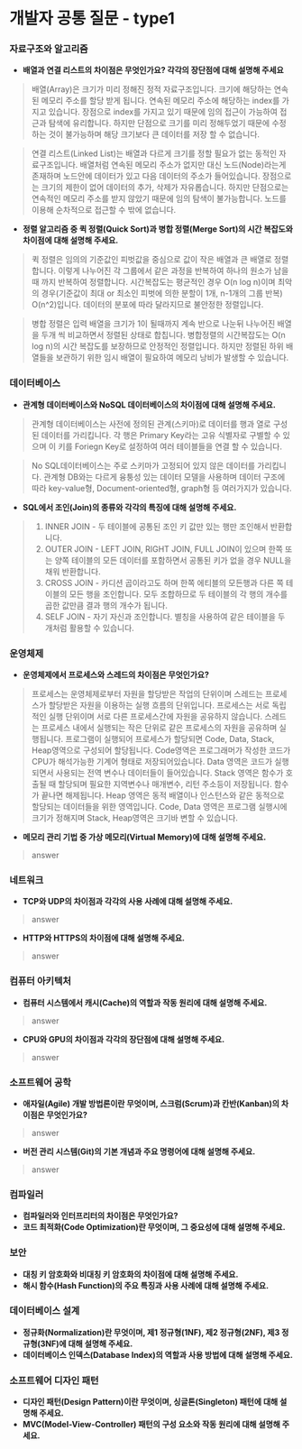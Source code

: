 # 개발자 공통 질문 - type1

### **자료구조와 알고리즘**

- **배열과 연결 리스트의 차이점은 무엇인가요? 각각의 장단점에 대해 설명해 주세요**
> 배열(Array)은 크기가 미리 정해진 정적 자료구조입니다. 크기에 해당하는 연속된 메모리 주소를 할당 받게 됩니다. 연속된 메모리 주소에 해당하는 index를 가지고 있습니다. 장점으로 index를 가지고 있기 때문에 임의 접근이 가능하여 접근과 탐색에 유리합니다. 하지만 단점으로 크기를 미리 정해두었기 때문에 수정하는 것이 불가능하며 해당 크기보다 큰 데이터를 저장 할 수 없습니다.

> 연결 리스트(Linked List)는 배열과 다르게 크기를 정할 필요가 없는 동적인 자료구조입니다. 배열처럼 연속된 메모리 주소가 없지만 대신 노드(Node)라는게 존재하며 노드안에 데이터가 있고 다음 데이터의 주소가 들어있습니다. 장점으로는 크기의 제한이 없어 데이터의 추가, 삭제가 자유롭습니다. 하지만 단점으로는 연속적인 메모리 주소를 받지 않았기 때문에 임의 탐색이 불가능합니다. 노드를 이용해 순차적으로 접근할 수 밖에 없습니다.

- **정렬 알고리즘 중 퀵 정렬(Quick Sort)과 병합 정렬(Merge Sort)의 시간 복잡도와 차이점에 대해 설명해 주세요.**
> 퀵 정렬은 임의의 기준값인 피벗값을 중심으로 값이 작은 배열과 큰 배열로 정렬합니다. 이렇게 나누어진 각 그룹에서 같은 과정을 반복하여 하나의 원소가 남을때 까지 반복하여 정렬합니다. 시간복잡도는 평균적인 경우 O(n log n)이며 최악의 경우(기준값이 최대 or 최소인 피벗에 의한 분할이 1개, n-1개의 그룹 반복) O(n^2)입니다. 데이터의 분포에 따라 달라지므로 불안정한 정렬입니다.
   
 >병합 정렬은 입력 배열을 크기가 1이 될때까지 계속 반으로 나눈뒤 나누어진 배열을 두개 씩 비교하면서 정렬된 상태로 합칩니다. 병합정렬의 시간복잡도는 O(n log n)의 시간 복잡도를 보장하므로 안정적인 정렬입니다. 하지만 정렬된 하위 배열들을 보관하기 위한 임시 배열이 필요하여 메모리 낭비가 발생할 수 있습니다.

### **데이터베이스**

- **관계형 데이터베이스와 NoSQL 데이터베이스의 차이점에 대해 설명해 주세요.**
> 관계형 데이터베이스는 사전에 정의된 관계(스키마)로 데이터를 행과 열로 구성된 데이터를 가리킵니다. 각 행은 Primary Key라는 고유 식별자로 구별할 수 있으며 이 키를 Foriegn Key로 설정하여 여러 테이블들을 연결 할 수 있습니다.

> No SQL데이터베이스는 주로 스키마가 고정되어 있지 않은 데이터를 가리킵니다. 관계형 DB와는 다르게 융퉁성 있는 데이터 모델을 사용하며 데이터 구조에 따라 key-value형, Document-oriented형, graph형 등 여러가지가 있습니다.
- **SQL에서 조인(Join)의 종류와 각각의 특징에 대해 설명해 주세요.**
> 1. INNER JOIN - 두 테이블에 공통된 조인 키 값만 있는 행만 조인해서 반환합니다.
> 2. OUTER JOIN - LEFT JOIN, RIGHT JOIN, FULL JOIN이 있으며 한쪽 또는 양쪽 테이블의 모든 데이터를 포함하면서 공통된  키가 없을 경우 NULL을 채워 반환합니다.
> 3. CROSS JOIN - 카디션 곱이라고도 하며 한쪽 에티블의 모든행과 다른 쪽 테이블의 모든 행을 조인합니다. 모두 조합하므로 두 테이블의 각 행의 개수를 곱한 값만큼 결과 행의 개수가 됩니다.
> 4. SELF JOIN - 자기 자신과 조인합니다. 별칭을 사용하여 같은 테이블을 두 개처럼 활용할 수 있습니다.

### **운영체제**

- **운영체제에서 프로세스와 스레드의 차이점은 무엇인가요?**
> 프로세스는 운영체제로부터 자원을 할당받은 작업의 단위이며 스레드는 프로세스가 할당받은 자원을 이용하는 실행 흐름의 단위입니다. 프로세스는 서로 독립적인 실행 단위이며 서로 다른 프로세스간에 자원을 공유하지 않습니다. 스레드는 프로세스 내에서 실행되는 작은 단위로 같은 프로세스의 자원을 공유하며 실행됩니다. 
   프로그램이 실행되어 프로세스가 할당되면 Code, Data, Stack, Heap영역으로 구성되어 할당됩니다. Code영역은 프로그래머가 작성한 코드가 CPU가 해석가능한 기계어 형태로 저장되어있습니다. Data 영역은 코드가 실행되면서 사용되는 전역 변수나 데이터들이 들어있습니다. Stack 영역은 함수가 호출될 때 할당되며 필요한 지역변수나 매개변수, 리턴 주소등이 저장됩니다. 함수가 끝나면 해제됩니다. Heap 영역은 동적 배열이나 인스턴스와 같은 동적으로 할당되는 데이터들을 위한 영역입니다. Code, Data 영역은 프로그램 실행시에 크기가 정해지며 Stack, Heap영역은 크기바 변할 수 있습니다.
- **메모리 관리 기법 중 가상 메모리(Virtual Memory)에 대해 설명해 주세요.**
> answer

### **네트워크**

- **TCP와 UDP의 차이점과 각각의 사용 사례에 대해 설명해 주세요.**
> answer
- **HTTP와 HTTPS의 차이점에 대해 설명해 주세요.**
> answer

### **컴퓨터 아키텍처**

- **컴퓨터 시스템에서 캐시(Cache)의 역할과 작동 원리에 대해 설명해 주세요.**
> answer
- **CPU와 GPU의 차이점과 각각의 장단점에 대해 설명해 주세요.**
> answer

### **소프트웨어 공학**

- **애자일(Agile) 개발 방법론이란 무엇이며, 스크럼(Scrum)과 칸반(Kanban)의 차이점은 무엇인가요?**
> answer
- **버전 관리 시스템(Git)의 기본 개념과 주요 명령어에 대해 설명해 주세요.**
> answer

### **컴파일러**

- **컴파일러와 인터프리터의 차이점은 무엇인가요?**
- **코드 최적화(Code Optimization)란 무엇이며, 그 중요성에 대해 설명해 주세요.**

### **보안**

- **대칭 키 암호화와 비대칭 키 암호화의 차이점에 대해 설명해 주세요.**
- **해시 함수(Hash Function)의 주요 특징과 사용 사례에 대해 설명해 주세요.**

### **데이터베이스 설계**

- **정규화(Normalization)란 무엇이며, 제1 정규형(1NF), 제2 정규형(2NF), 제3 정규형(3NF)에 대해 설명해 주세요.**
- **데이터베이스 인덱스(Database Index)의 역할과 사용 방법에 대해 설명해 주세요.**

### **소프트웨어 디자인 패턴**

- **디자인 패턴(Design Pattern)이란 무엇이며, 싱글톤(Singleton) 패턴에 대해 설명해 주세요.**
- **MVC(Model-View-Controller) 패턴의 구성 요소와 작동 원리에 대해 설명해 주세요.**